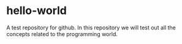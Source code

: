 # hello-world
A test repository for github.
In this repository we will test out all the concepts related to the programming world.

